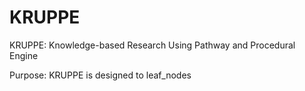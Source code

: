 # KRUPPE

KRUPPE: Knowledge-based Research Using Pathway and Procedural Engine

Purpose: KRUPPE is designed to leaf_nodes
